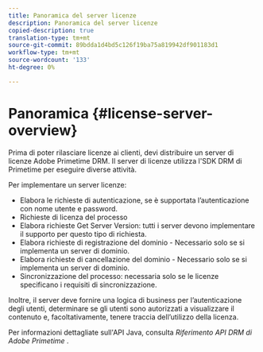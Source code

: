 ```yaml
---
title: Panoramica del server licenze
description: Panoramica del server licenze
copied-description: true
translation-type: tm+mt
source-git-commit: 89bdda1d4bd5c126f19ba75a819942df901183d1
workflow-type: tm+mt
source-wordcount: '133'
ht-degree: 0%

---
```



# Panoramica {#license-server-overview}

Prima di poter rilasciare licenze ai clienti, devi distribuire un server di licenze Adobe Primetime DRM. Il server di licenze utilizza l&#39;SDK DRM di Primetime per eseguire diverse attività.

Per implementare un server licenze:

* Elabora le richieste di autenticazione, se è supportata l’autenticazione con nome utente e password.
* Richieste di licenza del processo
* Elabora richieste Get Server Version: tutti i server devono implementare il supporto per questo tipo di richiesta.
* Elabora richieste di registrazione del dominio - Necessario solo se si implementa un server di dominio.
* Elabora richieste di cancellazione del dominio - Necessario solo se si implementa un server di dominio.
* Sincronizzazione del processo: necessaria solo se le licenze specificano i requisiti di sincronizzazione.

Inoltre, il server deve fornire una logica di business per l’autenticazione degli utenti, determinare se gli utenti sono autorizzati a visualizzare il contenuto e, facoltativamente, tenere traccia dell’utilizzo della licenza.

Per informazioni dettagliate sull&#39;API Java, consulta *Riferimento API DRM di Adobe Primetime* .
